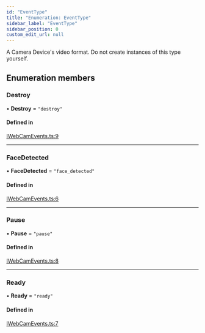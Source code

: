 ```yaml
---
id: "EventType"
title: "Enumeration: EventType"
sidebar_label: "EventType"
sidebar_position: 0
custom_edit_url: null
---
```


A Camera Device's video format. Do not create instances of this type yourself.

## Enumeration members

### Destroy

• **Destroy** = `"destroy"`

#### Defined in

[IWebCamEvents.ts:9](https://github.com/sergio-lucas/webCamProcessor/blob/13b69e2/src/library/IWebCamEvents.ts#L9)

___

### FaceDetected

• **FaceDetected** = `"face_detected"`

#### Defined in

[IWebCamEvents.ts:6](https://github.com/sergio-lucas/webCamProcessor/blob/13b69e2/src/library/IWebCamEvents.ts#L6)

___

### Pause

• **Pause** = `"pause"`

#### Defined in

[IWebCamEvents.ts:8](https://github.com/sergio-lucas/webCamProcessor/blob/13b69e2/src/library/IWebCamEvents.ts#L8)

___

### Ready

• **Ready** = `"ready"`

#### Defined in

[IWebCamEvents.ts:7](https://github.com/sergio-lucas/webCamProcessor/blob/13b69e2/src/library/IWebCamEvents.ts#L7)
